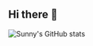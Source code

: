 ## Hi there 👋

![Sunny's GitHub stats](https://github-readme-stats.vercel.app/api?username=justsunli&show_icons=true&theme=radical)
